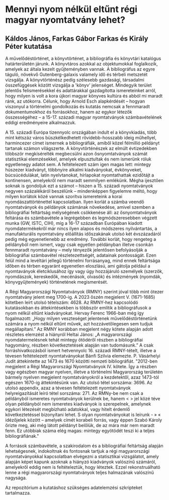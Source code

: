 # Mennyi nyom nélkül eltűnt régi magyar nyomtatvány lehet?

## Káldos János, Farkas Gábor Farkas és Király Péter kutatása

A művelődéstörténet, a könyvtörténet, a bibliográfia és könyvtári katalógus határterületén járunk. A könyvtáros azokkal az objektumokkal foglalkozik, amelyek az általa kezelt gyűjteményben vannak. A bibliográfus az egyre táguló, növekvő Gutenberg-galaxis valamely idő és térbeli metszetét vizsgálja. A könyvtörténész pedig szélesebb gazdasági, társadalmi összefüggések között vizsgálja a 'könyv' jelenséget. Mindegyik terület jelentős felismerésekkel és adattárakkal gazdagította ismereteinket arról, hogy milyen is volt a kora újkori magyar könyves kultúra és abból mi maradt ránk, az utókorra. Célunk, hogy Arnold Esch alapkérdését – hogyan viszonyul a történelmi gondolkozás és kutatás nemcsak a fennmaradt dokumentumokhoz és forrásokhoz, hanem az egykor létezők összességéhez – a 15-17. századi magyar nyomtatványok számbavételének eddigi eredményeire alkalmazzuk.

A 15. századi Európa tizennyolc országában indult el a könyvkiadás, több mint kétszáz város büszkélkedhetett rövidebb-hosszabb ideig műhellyel, harmincezer címet ismernek a bibliográfiák, amiből közel félmillió példányt tartanak számon világszerte. A könyvtörténészek az elmúlt évtizedekben többször megkísérelték megbecsülni azon ősnyomtatványok számát statisztikai elemzésekkel, amelyek elpusztultak és nem ismerünk róluk egyetlenegy adatot sem. A feltételezett szám igen magas lett: mintegy húszezer kiadványt, többnyire alkalmi kiadványokat, évkönyveket, búcsúcédulákat, latin nyelvtanokat, hírlapokat nyomtathattak ezidőtájt a kontinensen, amelyekről nem maradt semmilyen emlékünk. Mégha ijesztően soknak is gondoljuk ezt a számot – hiszen a 15. századi nyomtatványok negyven százalékáról beszélünk – mindenképpen figyelemre méltó, hogy milyen korlátok közé vannak szorítva ismereteink a korai nyomdászattörténettel kapcsolatban. Ilyen korlát a számba veendő nyomtatványok és példányok számának növekedése, amivel szemben a bibliográfiai feltártság mélységének csökkenése áll: az ősnyomtatványok feltárása és számbavétele a legrégebben és legmódszeresebben végzett munka (GW, ISTC, CIH), míg a 16-17 században Európában kiadott nyomdatermékekről már nincs ilyen alapos és módszeres nyilvántartás, a manufakturális nyomtatvány előállítás időszakának utolsó két évszázadáról pedig még egyenetlenebb az eredmény. További korlát, hogy rengeteg a példányból nem ismert, vagy csak egyetlen példányban illetve csonkán fennmaradt nyomtatvány – mely tényezők jelentősen befolyásolják a bibliográfiai számbavétel részletezettségét, adatainak pontosságát. Ezen felül mind a levéltári jellegű történelmi forrásanyag, mind ennek feltártsága időben és térben egyaránt egyenetlen eloszlású, ami gátolja például a nyomtaványok életciklusához így vagy úgy hozzájáruló személyek (szerzők, nyomdászok, kereskedők, mecénások, olvasók) és intézmények (nyomdák, könyvgyűjtemények) történetének megismerését.

A Régi Magyarországi Nyomtatványok (RMNY) szerint jóval több mint ötezer nyomtatvány jelent meg 1700-ig. A 2023 őszén megjelent V. (1671-1685) kötetben leírt utolsó tételszám: 4628. Az RMNY-hez kapcsolódó kutatásokban és áttekintésekben is többször említik a bibliográfusok a nyom nélkül eltűnt kiadványokat. Hervay Ferenc 1966-ban még így fogalmazott: „Hogy milyen veszteséget jelentenek művelődéstörténetünk számára a nyom nélkül eltűnt művek, azt hozzávetőlegesen sem tudjuk megállapítani.” Az RMNY korábban megjelent négy kötete alapján adott részletes elemzést a hiányról Heltai János: „A magyarországi nyomdatermelésnek tehát mintegy ötödéről részben a bibliográfiai hagyomány, részben következtetések alapján van tudomásunk.” A csak forráshivatkozásból ismert hetvennyolc 16. századi RMNY-tételt, illetve a tévesen feltételezett nyomtatványokat Bánfi Szilvia elemezte. P. Vásárhelyi Judit áttekintette az 1473 és 1670 közötti nemzeti bibliográfiát. "2012-ben megjelent a Régi Magyarországi Nyomtatványok IV. kötete. Így a részben vagy egészben magyar nyelven, illetve a történelmi Magyarország területén bármely nyelven megjelent nyomtatványokról a kezdetektől, azaz 1473-tól egészen 1670-ig áttekintésünk van. Az utolsó tétel sorszáma: 3696. Az utolsó appendix, azaz a tévesen feltételezett nyomtatványok helyreigazítását leíró tétel sorszáma: 271. Az RMNy-be nem csak a példányból ismeretes nyomtatványok kerülnek be, hanem < > jel közé téve olyan példányból nem ismeretes kiadványok is szerepelnek, amelynek egykori létezését megbízható adatokkal, vagy hitelt érdemlő következtetéssel bizonyítani lehet. S olyan nyomtatványokat is leírunk - » « idézőjelek között – amelyek címét korabeli forrás, vagy éppen Szabó Károly őrizte meg, aki még látott példányt belőlük, de az mára már nem maradt fenn. Ez utóbbiak száma elég magas: mintegy egyötödét teszi ki a teljes bibliográfiának."

A források számbavétele, a szakirodalom és a bibliográfiai feltártság alapján lehetségesnek, indokoltnak és fontosnak tartjuk a régi magyarországi nyomtatványokkal kapcsolatban elvégezni a statisztikai vizsgálatot, amely alapján képet kapunk azoknak a hiányzó kiadványok valószínű számáról, amelyekről eddig nem is feltételeztük, hogy léteztek. Ezzel rekonstruálható lenne a régi magyarországi nyomtatványok teljes halmazának valószínű nagysága.

Az repozitórium a kutatáshoz szükséges adatelemzési szkripteket tartalmazza.